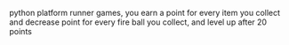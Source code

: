 python platform runner games, you earn a point for every item you collect and decrease point for every fire ball you collect, and level up after 20 points

